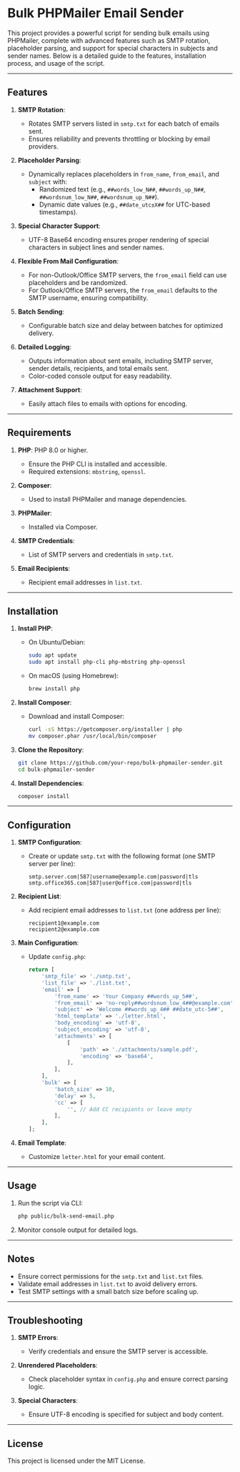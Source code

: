 # Bulk PHPMailer Email Sender

This project provides a powerful script for sending bulk emails using PHPMailer, complete with advanced features such as SMTP rotation, placeholder parsing, and support for special characters in subjects and sender names. Below is a detailed guide to the features, installation process, and usage of the script.

---

## Features

1. **SMTP Rotation**:
   - Rotates SMTP servers listed in `smtp.txt` for each batch of emails sent.
   - Ensures reliability and prevents throttling or blocking by email providers.

2. **Placeholder Parsing**:
   - Dynamically replaces placeholders in `from_name`, `from_email`, and `subject` with:
     - Randomized text (e.g., `##words_low_N##`, `##words_up_N##`, `##wordsnum_low_N##`, `##wordsnum_up_N##`).
     - Dynamic date values (e.g., `##date_utc±X##` for UTC-based timestamps).

3. **Special Character Support**:
   - UTF-8 Base64 encoding ensures proper rendering of special characters in subject lines and sender names.

4. **Flexible From Mail Configuration**:
   - For non-Outlook/Office SMTP servers, the `from_email` field can use placeholders and be randomized.
   - For Outlook/Office SMTP servers, the `from_email` defaults to the SMTP username, ensuring compatibility.

5. **Batch Sending**:
   - Configurable batch size and delay between batches for optimized delivery.

6. **Detailed Logging**:
   - Outputs information about sent emails, including SMTP server, sender details, recipients, and total emails sent.
   - Color-coded console output for easy readability.

7. **Attachment Support**:
   - Easily attach files to emails with options for encoding.

---

## Requirements

1. **PHP**: PHP 8.0 or higher.
   - Ensure the PHP CLI is installed and accessible.
   - Required extensions: `mbstring`, `openssl`.

2. **Composer**:
   - Used to install PHPMailer and manage dependencies.

3. **PHPMailer**:
   - Installed via Composer.

4. **SMTP Credentials**:
   - List of SMTP servers and credentials in `smtp.txt`.

5. **Email Recipients**:
   - Recipient email addresses in `list.txt`.

---

## Installation

1. **Install PHP**:
   - On Ubuntu/Debian:
     ```bash
     sudo apt update
     sudo apt install php-cli php-mbstring php-openssl
     ```
   - On macOS (using Homebrew):
     ```bash
     brew install php
     ```

2. **Install Composer**:
   - Download and install Composer:
     ```bash
     curl -sS https://getcomposer.org/installer | php
     mv composer.phar /usr/local/bin/composer
     ```

3. **Clone the Repository**:
   ```bash
   git clone https://github.com/your-repo/bulk-phpmailer-sender.git
   cd bulk-phpmailer-sender
   ```

4. **Install Dependencies**:
   ```bash
   composer install
   ```

---

## Configuration

1. **SMTP Configuration**:
   - Create or update `smtp.txt` with the following format (one SMTP server per line):
     ```
     smtp.server.com|587|username@example.com|password|tls
     smtp.office365.com|587|user@office.com|password|tls
     ```

2. **Recipient List**:
   - Add recipient email addresses to `list.txt` (one address per line):
     ```
     recipient1@example.com
     recipient2@example.com
     ```

3. **Main Configuration**:
   - Update `config.php`:
     ```php
     return [
         'smtp_file' => './smtp.txt',
         'list_file' => './list.txt',
         'email' => [
             'from_name' => 'Your Company ##words_up_5##',
             'from_email' => 'no-reply##wordsnum_low_4##@example.com',
             'subject' => 'Welcome ##words_up_4## ##date_utc-5##',
             'html_template' => './letter.html',
             'body_encoding' => 'utf-8',
             'subject_encoding' => 'utf-8',
             'attachments' => [
                 [
                     'path' => './attachments/sample.pdf',
                     'encoding' => 'base64',
                 ],
             ],
         ],
         'bulk' => [
             'batch_size' => 10,
             'delay' => 5,
             'cc' => [
                 '', // Add CC recipients or leave empty
             ],
         ],
     ];
     ```

4. **Email Template**:
   - Customize `letter.html` for your email content.

---

## Usage

1. Run the script via CLI:
   ```bash
   php public/bulk-send-email.php
   ```

2. Monitor console output for detailed logs.

---

## Notes

- Ensure correct permissions for the `smtp.txt` and `list.txt` files.
- Validate email addresses in `list.txt` to avoid delivery errors.
- Test SMTP settings with a small batch size before scaling up.

---

## Troubleshooting

1. **SMTP Errors**:
   - Verify credentials and ensure the SMTP server is accessible.

2. **Unrendered Placeholders**:
   - Check placeholder syntax in `config.php` and ensure correct parsing logic.

3. **Special Characters**:
   - Ensure UTF-8 encoding is specified for subject and body content.

---

## License

This project is licensed under the MIT License.